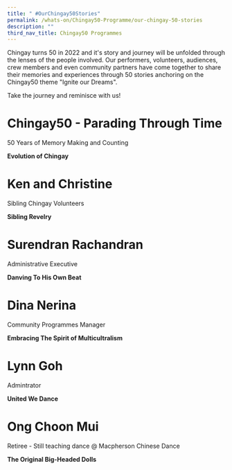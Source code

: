 ```yaml
---
title: " #OurChingay50Stories"
permalink: /whats-on/Chingay50-Programme/our-chingay-50-stories
description: ""
third_nav_title: Chingay50 Programmes
---
```

Chingay turns 50 in 2022 and it's story and journey will be unfolded through the lenses of the people involved. Our performers, volunteers, audiences, crew members and even community partners have come together to share their memories and experiences through 50 stories anchoring on the Chingay50 theme "Ignite our Dreams".

Take the journey and reminisce with us!

# **Chingay50 - Parading Through Time**
50 Years of Memory Making and Counting

**Evolution of Chingay**

# **Ken and Christine**
Sibling Chingay Volunteers

**Sibling Revelry**

# **Surendran Rachandran**
Administrative Executive

**Danving To His Own Beat**

# **Dina Nerina**
Community Programmes Manager

**Embracing The Spirit of Multicultralism**

# **Lynn Goh**

Admintrator

**United We Dance**

# **Ong Choon Mui**

Retiree - Still teaching dance @ Macpherson Chinese Dance

**The Original Big-Headed Dolls**